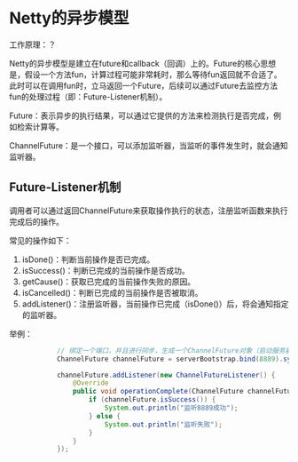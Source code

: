 Netty的异步模型
===

工作原理：？

Netty的异步模型是建立在future和callback（回调）上的。Future的核心思想是，假设一个方法fun，计算过程可能非常耗时，那么等待fun返回就不合适了。此时可以在调用fun时，立马返回一个Future，后续可以通过Future去监控方法fun的处理过程（即：Future-Listener机制）。

Future：表示异步的执行结果，可以通过它提供的方法来检测执行是否完成，例如检索计算等。

ChannelFuture：是一个接口，可以添加监听器，当监听的事件发生时，就会通知监听器。

Future-Listener机制
---

调用者可以通过返回ChannelFuture来获取操作执行的状态，注册监听函数来执行完成后的操作。

常见的操作如下：

1. isDone()：判断当前操作是否已完成。
2. isSuccess()：判断已完成的当前操作是否成功。
3. getCause()：获取已完成的当前操作失败的原因。
4. isCancelled()：判断已完成的当前操作是否被取消。
5. addListener()：注册监听器，当前操作已完成（isDone()）后，将会通知指定的监听器。

举例：
```java
            // 绑定一个端口，并且进行同步，生成一个ChannelFuture对象（启动服务器）
            ChannelFuture channelFuture = serverBootstrap.bind(8889).sync();

            channelFuture.addListener(new ChannelFutureListener() {
                @Override
                public void operationComplete(ChannelFuture channelFuture) throws Exception {
                    if (channelFuture.isSuccess()) {
                        System.out.println("监听8889成功");
                    } else {
                        System.out.println("监听失败");
                    }
                }
            });

```
